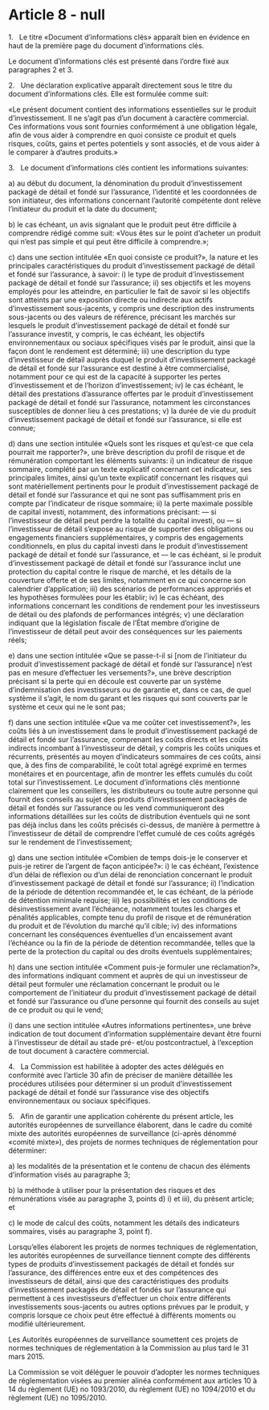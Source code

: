 # Article 8 - null


1.   Le titre «Document d’informations clés» apparaît bien en évidence en haut de la première page du document d’informations clés.

Le document d’informations clés est présenté dans l’ordre fixé aux paragraphes 2 et 3.

2.   Une déclaration explicative apparaît directement sous le titre du document d’informations clés. Elle est formulée comme suit:

«Le présent document contient des informations essentielles sur le produit d’investissement. Il ne s’agit pas d’un document à caractère commercial. Ces informations vous sont fournies conformément à une obligation légale, afin de vous aider à comprendre en quoi consiste ce produit et quels risques, coûts, gains et pertes potentiels y sont associés, et de vous aider à le comparer à d’autres produits.»

3.   Le document d’informations clés contient les informations suivantes:

a) au début du document, la dénomination du produit d’investissement packagé de détail et fondé sur l’assurance, l’identité et les coordonnées de son initiateur, des informations concernant l’autorité compétente dont relève l’initiateur du produit et la date du document;

b) le cas échéant, un avis signalant que le produit peut être difficile à comprendre rédigé comme suit: «Vous êtes sur le point d’acheter un produit qui n’est pas simple et qui peut être difficile à comprendre.»;

c) dans une section intitulée «En quoi consiste ce produit?», la nature et les principales caractéristiques du produit d’investissement packagé de détail et fondé sur l’assurance, à savoir: i) le type de produit d’investissement packagé de détail et fondé sur l’assurance; ii) ses objectifs et les moyens employés pour les atteindre, en particulier le fait de savoir si les objectifs sont atteints par une exposition directe ou indirecte aux actifs d’investissement sous-jacents, y compris une description des instruments sous-jacents ou des valeurs de référence, précisant les marchés sur lesquels le produit d’investissement packagé de détail et fondé sur l’assurance investit, y compris, le cas échéant, les objectifs environnementaux ou sociaux spécifiques visés par le produit, ainsi que la façon dont le rendement est déterminé; iii) une description du type d’investisseur de détail auprès duquel le produit d’investissement packagé de détail et fondé sur l’assurance est destiné à être commercialisé, notamment pour ce qui est de la capacité à supporter les pertes d’investissement et de l’horizon d’investissement; iv) le cas échéant, le détail des prestations d’assurance offertes par le produit d’investissement packagé de détail et fondé sur l’assurance, notamment les circonstances susceptibles de donner lieu à ces prestations; v) la durée de vie du produit d’investissement packagé de détail et fondé sur l’assurance, si elle est connue;

d) dans une section intitulée «Quels sont les risques et qu’est-ce que cela pourrait me rapporter?», une brève description du profil de risque et de rémunération comportant les éléments suivants: i) un indicateur de risque sommaire, complété par un texte explicatif concernant cet indicateur, ses principales limites, ainsi qu’un texte explicatif concernant les risques qui sont matériellement pertinents pour le produit d’investissement packagé de détail et fondé sur l’assurance et qui ne sont pas suffisamment pris en compte par l’indicateur de risque sommaire; ii) la perte maximale possible de capital investi, notamment, des informations précisant: — si l’investisseur de détail peut perdre la totalité du capital investi, ou — si l’investisseur de détail s’expose au risque de supporter des obligations ou engagements financiers supplémentaires, y compris des engagements conditionnels, en plus du capital investi dans le produit d’investissement packagé de détail et fondé sur l’assurance, et — le cas échéant, si le produit d’investissement packagé de détail et fondé sur l’assurance inclut une protection du capital contre le risque de marché, et les détails de la couverture offerte et de ses limites, notamment en ce qui concerne son calendrier d’application; iii) des scénarios de performances appropriés et les hypothèses formulées pour les établir; iv) le cas échéant, des informations concernant les conditions de rendement pour les investisseurs de détail ou des plafonds de performances intégrés; v) une déclaration indiquant que la législation fiscale de l’État membre d’origine de l’investisseur de détail peut avoir des conséquences sur les paiements réels;

e) dans une section intitulée «Que se passe-t-il si [nom de l’initiateur du produit d’investissement packagé de détail et fondé sur l’assurance] n’est pas en mesure d’effectuer les versements?», une brève description précisant si la perte qui en découle est couverte par un système d’indemnisation des investisseurs ou de garantie et, dans ce cas, de quel système il s’agit, le nom du garant et les risques qui sont couverts par le système et ceux qui ne le sont pas;

f) dans une section intitulée «Que va me coûter cet investissement?», les coûts liés à un investissement dans le produit d’investissement packagé de détail et fondé sur l’assurance, comprenant les coûts directs et les coûts indirects incombant à l’investisseur de détail, y compris les coûts uniques et récurrents, présentés au moyen d’indicateurs sommaires de ces coûts, ainsi que, à des fins de comparabilité, le coût total agrégé exprimé en termes monétaires et en pourcentage, afin de montrer les effets cumulés du coût total sur l’investissement. Le document d’informations clés mentionne clairement que les conseillers, les distributeurs ou toute autre personne qui fournit des conseils au sujet des produits d’investissement packagés de détail et fondés sur l’assurance ou les vend communiqueront des informations détaillées sur les coûts de distribution éventuels qui ne sont pas déjà inclus dans les coûts précisés ci-dessus, de manière à permettre à l’investisseur de détail de comprendre l’effet cumulé de ces coûts agrégés sur le rendement de l’investissement;

g) dans une section intitulée «Combien de temps dois-je le conserver et puis-je retirer de l’argent de façon anticipée?»: i) le cas échéant, l’existence d’un délai de réflexion ou d’un délai de renonciation concernant le produit d’investissement packagé de détail et fondé sur l’assurance; ii) l’indication de la période de détention recommandée et, le cas échéant, de la période de détention minimale requise; iii) les possibilités et les conditions de désinvestissement avant l’échéance, notamment toutes les charges et pénalités applicables, compte tenu du profil de risque et de rémunération du produit et de l’évolution du marché qu’il cible; iv) des informations concernant les conséquences éventuelles d’un encaissement avant l’échéance ou la fin de la période de détention recommandée, telles que la perte de la protection du capital ou des droits éventuels supplémentaires;

h) dans une section intitulée «Comment puis-je formuler une réclamation?», des informations indiquant comment et auprès de qui un investisseur de détail peut formuler une réclamation concernant le produit ou le comportement de l’initiateur du produit d’investissement packagé de détail et fondé sur l’assurance ou d’une personne qui fournit des conseils au sujet de ce produit ou qui le vend;

i) dans une section intitulée «Autres informations pertinentes», une brève indication de tout document d’information supplémentaire devant être fourni à l’investisseur de détail au stade pré- et/ou postcontractuel, à l’exception de tout document à caractère commercial.

4.   La Commission est habilitée à adopter des actes délégués en conformité avec l’article 30 afin de préciser de manière détaillée les procédures utilisées pour déterminer si un produit d’investissement packagé de détail et fondé sur l’assurance vise des objectifs environnementaux ou sociaux spécifiques.

5.   Afin de garantir une application cohérente du présent article, les autorités européennes de surveillance élaborent, dans le cadre du comité mixte des autorités européennes de surveillance (ci-après dénommé «comité mixte»), des projets de normes techniques de réglementation pour déterminer:

a) les modalités de la présentation et le contenu de chacun des éléments d’information visés au paragraphe 3;

b) la méthode à utiliser pour la présentation des risques et des rémunérations visée au paragraphe 3, points d) i) et iii), du présent article; et

c) le mode de calcul des coûts, notamment les détails des indicateurs sommaires, visés au paragraphe 3, point f).

Lorsqu’elles élaborent les projets de normes techniques de réglementation, les autorités européennes de surveillance tiennent compte des différents types de produits d’investissement packagés de détail et fondés sur l’assurance, des différences entre eux et des compétences des investisseurs de détail, ainsi que des caractéristiques des produits d’investissement packagés de détail et fondés sur l’assurance qui permettent à ces investisseurs d’effectuer un choix entre différents investissements sous-jacents ou autres options prévues par le produit, y compris lorsque ce choix peut être effectué à différents moments ou modifié ultérieurement.

Les Autorités européennes de surveillance soumettent ces projets de normes techniques de réglementation à la Commission au plus tard le 31 mars 2015.

La Commission se voit déléguer le pouvoir d’adopter les normes techniques de réglementation visées au premier alinéa conformément aux articles 10 à 14 du règlement (UE) no 1093/2010, du règlement (UE) no 1094/2010 et du règlement (UE) no 1095/2010.
